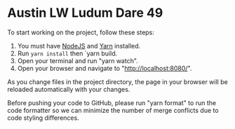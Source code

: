 # Austin LW Ludum Dare 49

To start working on the project, follow these steps:

1. You must have [NodeJS](https://nodejs.org/en/) and [Yarn](https://yarnpkg.com/) installed.
2. Run `yarn install` then `yarn build.
3. Open your terminal and run "yarn watch".
4. Open your browser and navigate to "[http://localhost:8080/](http://localhost:8080/)".

As you change files in the project directory, the page in your browser will be reloaded automatically with your changes.

Before pushing your code to GitHub, please run "yarn format" to run the code formatter so we can minimize the number of merge conflicts due to code styling differences.

